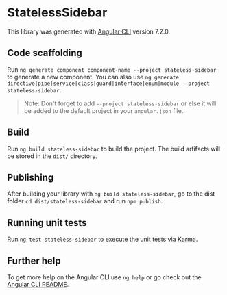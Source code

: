 # StatelessSidebar

This library was generated with [Angular CLI](https://github.com/angular/angular-cli) version 7.2.0.

## Code scaffolding

Run `ng generate component component-name --project stateless-sidebar` to generate a new component. You can also use `ng generate directive|pipe|service|class|guard|interface|enum|module --project stateless-sidebar`.

> Note: Don't forget to add `--project stateless-sidebar` or else it will be added to the default project in your `angular.json` file.

## Build

Run `ng build stateless-sidebar` to build the project. The build artifacts will be stored in the `dist/` directory.

## Publishing

After building your library with `ng build stateless-sidebar`, go to the dist folder `cd dist/stateless-sidebar` and run `npm publish`.

## Running unit tests

Run `ng test stateless-sidebar` to execute the unit tests via [Karma](https://karma-runner.github.io).

## Further help

To get more help on the Angular CLI use `ng help` or go check out the [Angular CLI README](https://github.com/angular/angular-cli/blob/master/README.md).
